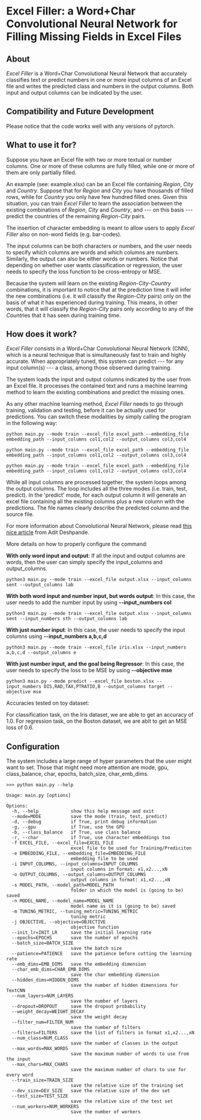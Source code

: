 # Excel Filler: a Word+Char Convolutional Neural Network for Filling Missing Fields in Excel Files


## About

*Excel Filler* is a Word+Char Convolutional Neural Network that accurately classifies text or predict numbers in one or more input columns of an Excel file and writes the predicted class and numbers in the output columns. Both input and output columns can be indicated by the user.


## Compatibility and Future Development

Please notice that the code works well with any versions of pytorch.


## What to use it for?

Suppose you have an Excel file with two or more textual or number columns. One or more of these columns are fully filled, while one or more of them are only partially filled.

An example (see: example.xlsx) can be an Excel file containing *Region*, *City* and *Country*. Suppose that for *Region* and *City* you have thousands of filled rows, while for *Country* you only have few hundred filled ones. Given this situation, you can train *Excel Filler* to learn the association between the existing combinations of *Region*, *City* and *Country*, and --- on this basis --- predict the countries of the remaining *Region*-*City* pairs.

The insertion of character embedding is meant to allow users to apply *Excel Filler* also on non-word fields (e.g. bar-codes).

The input columns can be both characters or numbers, and the user needs to specify which columns are words and which columns are numbers. Similarly, the output can also be either words or numbers. Notice that depending on whether user wants classification or regression, the user needs to specify the loss function to be cross-entropy or MSE.

Because the system will learn on the existing *Region*-*City*-*Country* combinations, it is important to notice that at the prediction time it will infer the new combinations (i.e. it will classify the *Region*-*City* pairs) only on the basis of what it has experienced during training. This means, in other words, that it will classify the *Region*-*City* pairs only according to any of the *Countr*ies that it has seen during training time.


## How does it work?

*Excel Filler* consists in a Word+Char Convolutional Neural Network (CNN), which is a neural technique that is simultaneously fast to train and highly accurate. When appropriately tuned, this system can predict --- for any input column(s) --- a class, among those observed during training.

The system loads the input and output columns indicated by the user from an Excel file. It processes the contained text and runs a machine learning method to learn the existing combinations and predict the missing ones.

As any other machine learning method, *Excel Filler* needs to go through training, validation and testing, before it can be actually used for predictions. You can switch these modalities by simply calling the program in the following way:

```
python main.py --mode train --excel_file excel_path --embedding_file embedding_path --input_columns col1,col2 --output_columns col3,col4

python main.py --mode train --excel_file excel_path --embedding_file embedding_path --input_columns col1,col2 --output_columns col3,col4

python main.py --mode train --excel_file excel_path --embedding_file embedding_path --input_columns col1,col2 --output_columns col3,col4
```

While all input columns are processed together, the system loops among the output columns. The loop includes all the three modes (i.e. train, test, predict). In the 'predict' mode, for each output column it will generate an excel file containing all the existing columns plus a new column with the predictions. The file names clearly describe the predicted column and the source file.

For more information about Convolutional Neural Network, please read [this nice article](https://adeshpande3.github.io/A-Beginner%27s-Guide-To-Understanding-Convolutional-Neural-Networks-Part-2/) from Adit Deshpande.


More details on how to properly configure the command:

**With only word input and output**:
If all the input and output columns are words, then the user can simply specify the input_columns and output_columns.
```
python3 main.py --mode train --excel_file output.xlsx --input_columns sent --output_columns lab
```


**With both word input and number input, but words output**:
In this case, the user needs to add the number input by using **--input_numbers col**
```
python3 main.py --mode train --excel_file output.xlsx --input_columns sent --input_numbers sth --output_columns lab
```


**With just number input**:
In this case, the user needs to specify the input columns using **--input_numbers a,b,c,d**
```
python3 main.py --mode train --excel_file iris.xlsx --input_numbers a,b,c,d --output_columns e
```


**With just number input, and the goal being Regressor**:
In this case, the user needs to specify the loss to be MSE by using **--objective mse**
```
python3 main.py --mode predict --excel_file boston.xlsx --input_numbers DIS,RAD,TAX,PTRATIO,B --output_columns target --objective mse
```


Accuracies tested on toy dataset:

For classification task, on the Iris dataset, we are able to get an accuracy of 1.0.
For regression task, on the Boston dataset, we are ablt to get an MSE loss of 0.6.





## Configuration

The system includes a large range of hyper parameters that the user might want to set. Those that might need more attention are mode, gpu, class_balance, char, epochs, batch_size, char_emb_dims.

```
>>> python main.py --help

Usage: main.py [options]

Options:
  -h, --help            show this help message and exit
  --mode=MODE           save the mode (train, test, predict)
  -d, --debug           if True, print debug information
  -g, --gpu             if True, use the GPU
  -b, --class_balance   if True, use class balance
  -r, --char            if True, use character embeddings too
  -f EXCEL_FILE, --excel_file=EXCEL_FILE
                        excel file to be used for Training/Prediciton
  -e EMBEDDING_FILE, --embedding_file=EMBEDDING_FILE
                        embedding file to be used
  -i INPUT_COLUMNS, --input_columns=INPUT_COLUMNS
                        input columns in format: x1,x2...,xN
  -o OUTPUT_COLUMNS, --output_columns=OUTPUT_COLUMNS
                        output columns in format: x1,x2...,xN
  -s MODEL_PATH, --model_path=MODEL_PATH
                        folder in which the model is (going to be) saved
  -n MODEL_NAME, --model_name=MODEL_NAME
                        model name as it is (going to be) saved
  -m TUNING_METRIC, --tuning_metric=TUNING_METRIC
                        tuning metric
  -j OBJECTIVE, --objective=OBJECTIVE
                        objective function
  --init_lr=INIT_LR     save the initial learning rate
  --epochs=EPOCHS       save the number of epochs
  --batch_size=BATCH_SIZE
                        save the batch size
  --patience=PATIENCE   save the patience before cutting the learning rate
  --emb_dims=EMB_DIMS   save the embedding dimension
  --char_emb_dims=CHAR_EMB_DIMS
                        save the char embedding dimension
  --hidden_dims=HIDDEN_DIMS
                        save the number of hidden dimensions for TextCNN
  --num_layers=NUM_LAYERS
                        save the number of layers
  --dropout=DROPOUT     save the dropout probability
  --weight_decay=WEIGHT_DECAY
                        save the weight decay
  --filter_num=FILTER_NUM
                        save the number of filters
  --filters=FILTERS     save the list of filters in format x1,x2...,xN
  --num_class=NUM_CLASS
                        save the number of classes in the output
  --max_words=MAX_WORDS
                        save the maximum number of words to use from the input
  --max_chars=MAX_CHARS
                        save the maximum number of chars to use for every word
  --train_size=TRAIN_SIZE
                        save the relative size of the training set
  --dev_size=DEV_SIZE   save the relative size of the dev set
  --test_size=TEST_SIZE
                        save the relative size of the test set
  --num_workers=NUM_WORKERS
                        save the number of workers
```



